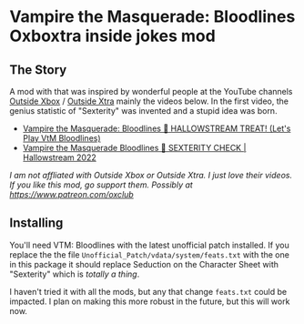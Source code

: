 # Vampire the Masquerade: Bloodlines Oxboxtra inside jokes mod

## The Story

A mod with that was inspired by wonderful people at the YouTube channels [Outside Xbox](https://www.youtube.com/user/outsidexbox) / [Outside Xtra](https://www.youtube.com/user/outsidextra) mainly the videos below. In the first video, the genius statistic of "Sexterity" was invented and a stupid idea was born.

* [Vampire the Masquerade: Bloodlines 🎃 HALLOWSTREAM TREAT! (Let's Play VtM Bloodlines)](https://www.youtube.com/watch?v=nFW0O7qdYjg)
* [Vampire the Masquerade Bloodlines 🎃 SEXTERITY CHECK | Hallowstream 2022](https://www.youtube.com/watch?v=Ih1dG4PeSEY)


_I am not affliated with Outside Xbox or Outside Xtra. I just love their videos. If you like this mod, go support them. Possibly at https://www.patreon.com/oxclub_

## Installing

You'll need VTM: Bloodlines with the latest unofficial patch installed. If you replace the the file `Unofficial_Patch/vdata/system/feats.txt` with the one in this package it should replace Seduction on the Character Sheet with "Sexterity" which is _totally a thing_. 

I haven't tried it with all the mods, but any that change `feats.txt` could be impacted. I plan on making this more robust in the future, but this will work now.
